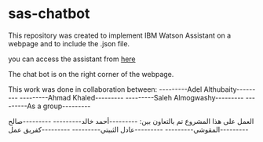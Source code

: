 # sas-chatbot

This repository was created to implement IBM Watson Assistant on a webpage and to include the .json file.

you can access the assistant from
[here](https://sasmaq.github.io/sas-chatbot/)

The chat bot is on the right corner of the webpage.

This work was done in collaboration between:
---------Adel Althubaity---------
---------Ahmad Khaled---------
---------Saleh Almogwashy---------
---------As a group---------

العمل على هذا المشروع تم بالتعاون بين:
---------أحمد خالد---------
---------صالح المقوشي---------
---------عادل الثبيتي---------
---------كفريق عمل---------
